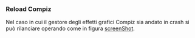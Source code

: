 ### Reload Compiz

Nel caso in cui il gestore degli effetti grafici Compiz sia andato
in crash si può rilanciare operando come
in figura [screenShot](tips/img/compiz.png).

